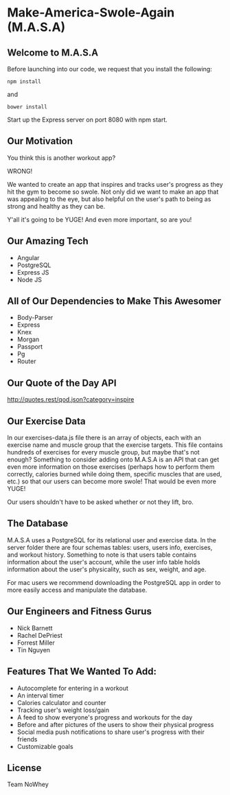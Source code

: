 # Make-America-Swole-Again (M.A.S.A)


## Welcome to M.A.S.A

Before launching into our code, we request that you install the following: 

```
npm install
```

and 

```
bower install 
```

Start up the Express server on port 8080 with npm start.

## Our Motivation

You think this is another workout app? 

WRONG!

We wanted to create an app that inspires and tracks user's progress as they hit the gym to become so swole. Not only did we want to make an app that was appealing to the eye, but also helpful on the user's path to being as strong and healthy as they can be. 

Y'all it's going to be YUGE! And even more important, so are you!

## Our Amazing Tech

* Angular
* PostgreSQL 
* Express JS
* Node JS

## All of Our Dependencies to Make This Awesomer

* Body-Parser
* Express
* Knex
* Morgan
* Passport
* Pg
* Router

## Our Quote of the Day API

http://quotes.rest/qod.json?category=inspire

## Our Exercise Data

In our exercises-data.js file there is an array of objects, each with an exercise name and muscle group that the exercise targets. This file contains hundreds of exercises for every muscle group, but maybe that's not enough? Something to consider adding onto M.A.S.A is an API that can get even more information on those exercises (perhaps how to perform them correctly, calories burned while doing them, specific muscles that are used, etc.) so that our users can become more swole! That would be even more YUGE!

Our users shouldn't have to be asked whether or not they lift, bro. 

## The Database

M.A.S.A uses a PostgreSQL for its relational user and exercise data. In the server folder there are four schemas tables: users, users info, exercises, and workout history. Something to note is that users table contains information about the user's account, while the user info table holds information about the user's physicality, such as sex, weight, and age. 

For mac users we recommend downloading the PostgreSQL app in order to more easily access and manipulate the database.

## Our Engineers and Fitness Gurus

* Nick Barnett 
* Rachel DePriest 
* Forrest Miller 
* Tin Nguyen

## Features That We Wanted To Add:
 * Autocomplete for entering in a workout 
 * An interval timer
 * Calories calculator and counter
 * Tracking user's weight loss/gain
 * A feed to show everyone's progress and workouts for the day
 * Before and after pictures of the users to show their physical progress 
 * Social media push notifications to share user's progress with their friends
 * Customizable goals

## License 

Team NoWhey